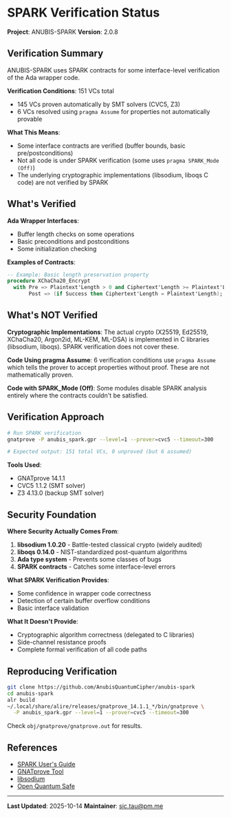 # SPARK Verification Status

**Project**: ANUBIS-SPARK
**Version**: 2.0.8

## Verification Summary

ANUBIS-SPARK uses SPARK contracts for some interface-level verification of the Ada wrapper code.

**Verification Conditions**: 151 VCs total
- 145 VCs proven automatically by SMT solvers (CVC5, Z3)
- 6 VCs resolved using `pragma Assume` for properties not automatically provable

**What This Means**:
- Some interface contracts are verified (buffer bounds, basic pre/postconditions)
- Not all code is under SPARK verification (some uses `pragma SPARK_Mode (Off)`)
- The underlying cryptographic implementations (libsodium, liboqs C code) are not verified by SPARK

## What's Verified

**Ada Wrapper Interfaces**:
- Buffer length checks on some operations
- Basic preconditions and postconditions
- Some initialization checking

**Examples of Contracts**:
```ada
-- Example: Basic length preservation property
procedure XChaCha20_Encrypt
  with Pre => Plaintext'Length > 0 and Ciphertext'Length >= Plaintext'Length,
       Post => (if Success then Ciphertext'Length = Plaintext'Length);
```

## What's NOT Verified

**Cryptographic Implementations**: The actual crypto (X25519, Ed25519, XChaCha20, Argon2id, ML-KEM, ML-DSA) is implemented in C libraries (libsodium, liboqs). SPARK verification does not cover these.

**Code Using pragma Assume**: 6 verification conditions use `pragma Assume` which tells the prover to accept properties without proof. These are not mathematically proven.

**Code with SPARK_Mode (Off)**: Some modules disable SPARK analysis entirely where the contracts couldn't be satisfied.

## Verification Approach

```bash
# Run SPARK verification
gnatprove -P anubis_spark.gpr --level=1 --prover=cvc5 --timeout=300

# Expected output: 151 total VCs, 0 unproved (but 6 assumed)
```

**Tools Used**:
- GNATprove 14.1.1
- CVC5 1.1.2 (SMT solver)
- Z3 4.13.0 (backup SMT solver)

## Security Foundation

**Where Security Actually Comes From**:
1. **libsodium 1.0.20** - Battle-tested classical crypto (widely audited)
2. **liboqs 0.14.0** - NIST-standardized post-quantum algorithms
3. **Ada type system** - Prevents some classes of bugs
4. **SPARK contracts** - Catches some interface-level errors

**What SPARK Verification Provides**:
- Some confidence in wrapper code correctness
- Detection of certain buffer overflow conditions
- Basic interface validation

**What It Doesn't Provide**:
- Cryptographic algorithm correctness (delegated to C libraries)
- Side-channel resistance proofs
- Complete formal verification of all code paths

## Reproducing Verification

```bash
git clone https://github.com/AnubisQuantumCipher/anubis-spark
cd anubis-spark
alr build
~/.local/share/alire/releases/gnatprove_14.1.1_*/bin/gnatprove \
  -P anubis_spark.gpr --level=1 --prover=cvc5 --timeout=300
```

Check `obj/gnatprove/gnatprove.out` for results.

## References

- [SPARK User's Guide](https://docs.adacore.com/spark2014-docs/html/ug/)
- [GNATprove Tool](https://docs.adacore.com/gnatprove-docs/html/)
- [libsodium](https://libsodium.org/)
- [Open Quantum Safe](https://openquantumsafe.org/)

---

**Last Updated**: 2025-10-14
**Maintainer**: sic.tau@pm.me
